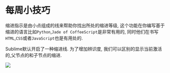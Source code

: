 # 每周小技巧

缩进指示是由小点组成的线来帮助你找出所处的缩进等级, 这个功能在你编写基于缩进的语言比如`Python`,`Jade of CoffeeScript`是非常有用的, 同时他们在书写`HTML`,`CSS`或者`JavaScript`也是有用处的.

Sublime默认开启了一种缩进线. 为了增加辨识度, 我们可以区别的显示当前激活的,父节点的和子节点的缩进.

![][1]


[1]: 04-12-18-001.png